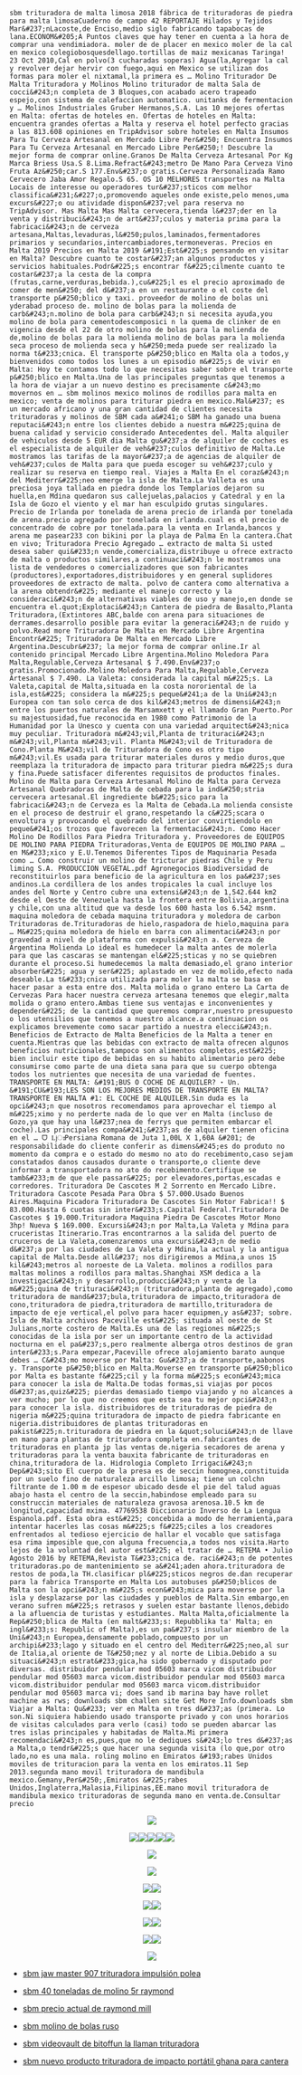 
```
sbm trituradora de malta limosa 2018 fábrica de trituradoras de piedra para malta limosaCuaderno de campo 42 REPORTAJE Hilados y Tejidos Mar&#237;nLacoste,de Enciso,medio siglo fabricando tapabocas de lana.ECONOM&#205;A Puntos claves que hay tener en cuenta a la hora de comprar una vendimiadora. moler de de placer en mexico moler de la cal en mexico colegiobosquesdellago.tortillas de maiz mexicanas Taringa! 23 Oct 2010,Cal en polvo(3 cucharadas soperas) Agua(la,Agregar la cal y revolver dejar hervir con fuego,aqui en Mexico se utilizan dos formas para moler el nixtamal,la primera es … Molino Triturador De Malta Trituradora y Molinos Molino triturador de malta Sala de cocci&#243;n completa de 3 Bloques,con acabado acero trapeado espejo,con sistema de calefaccion automatico. unitanks de fermentacion y … Molinos Industriales Gruber Hermanos,S.A. Las 10 mejores ofertas en Malta: ofertas de hoteles en. Ofertas de hoteles en Malta: encuentra grandes ofertas a Malta y reserva el hotel perfecto gracias a las 813.608 opiniones en TripAdvisor sobre hoteles en Malta Insumos Para Tu Cerveza Artesanal en Mercado Libre Per&#250; Encuentra Insumos Para Tu Cerveza Artesanal en Mercado Libre Per&#250;! Descubre la mejor forma de comprar online.Granos De Malta Cerveza Artesanal Por Kg Marca Briess Usa.S 8.Lima.Refract&#243;metro De Mano Para Cerveza Vino Fruta Az&#250;car.S 177.Env&#237;o gratis.Cerveza Personalizada Ramo Cervecero Jaba Amor Regalo.S 65. OS 10 MELHORES transportes na Malta Locais de interesse ou operadores tur&#237;sticos com melhor classifica&#231;&#227;o,promovendo aqueles onde existe,pelo menos,uma excurs&#227;o ou atividade dispon&#237;vel para reserva no TripAdvisor. Mas Malta Mas Malta cervecera,tienda l&#237;der en la venta y distribuci&#243;n de art&#237;culos y materia prima para la fabricaci&#243;n de cerveza artesana,Maltas,levaduras,l&#250;pulos,laminados,fermentadores primarios y secundarios,intercambiadores,termoneveras. Precios en Malta 2019 Precios en Malta 2019 &#191;Est&#225;s pensando en visitar en Malta? Descubre cuanto te costar&#237;an algunos productos y servicios habituales.Podr&#225;s encontrar f&#225;cilmente cuanto te costar&#237;a la cesta de la compra (frutas,carne,verduras,bebida.),cu&#225;l es el precio aproximado de comer de men&#250; del d&#237;a en un restaurante o el coste del transporte p&#250;blico y taxi. proveedor de molino de bolas uni yderabad proceso de. molino de bolas para la molienda de carb&#243;n.molino de bola para carb&#243;n si necesita ayuda,you molino de bola para cementodescomposici n la quema de clinker de en vigencia desde el 22 de otro molino de bolas para la molienda de de,molino de bolas para la molienda molino de bolas para la molienda seca proceso de molienda seca y h&#250;meda puede ser realizado la norma t&#233;cnica. El transporte p&#250;blico en Malta ola a todos,y bienvenidos como todos los lunes a un episodio m&#225;s de vivir en Malta: Hoy te contamos todo lo que necesitas saber sobre el transporte p&#250;blico en Malta.Una de las principales preguntas que tenemos a la hora de viajar a un nuevo destino es precisamente c&#243;mo movernos en … sbm molinos mexico molinos de rodillos para malta en mexico; venta de molinos para triturar piedra en mexico.Mal&#237; es un mercado africano y una gran cantidad de clientes necesita trituradoras y molinos de SBM cada a&#241;o SBM ha ganado una buena reputaci&#243;n entre los clientes debido a nuestra m&#225;quina de buena calidad y servicio considerado Antecedentes del. Malta alquiler de vehiculos desde 5 EUR dia Malta gu&#237;a de alquiler de coches es el especialista de alquiler de veh&#237;culos definitivo de Malta.Le mostramos las tarifas de la mayor&#237;a de agencias de alquiler de veh&#237;culos de Malta para que pueda escoger su veh&#237;culo y realizar su reserva en tiempo real. Viajes a Malta En el coraz&#243;n del Mediterr&#225;neo emerge la isla de Malta.La Valleta es una preciosa joya tallada en piedra donde los Templarios dejaron su huella,en Mdina quedaron sus callejuelas,palacios y Catedral y en la Isla de Gozo el viento y el mar han esculpido grutas singulares. Precio de Irlanda por tonelada de arena precio de irlanda por tonelada de arena.precio agregado por tonelada en irlanda.cual es el precio de concentrado de cobre por tonelada.para la venta en Irlanda,bancos y arena me pasear233 con bikini por la playa de Palma En la cantera.Chat en vivo; Trituradora Precio Agregado … extracto de malta Si usted desea saber qui&#233;n vende,comercializa,distribuye u ofrece extracto de malta o productos similares,a continuaci&#243;n le mostramos una lista de vendedores o comercializadores que son fabricantes (productores),exportadores,distribuidores y en general suplidores proveedores de extracto de malta. polvo de cantera como alternativa a la arena obtendr&#225; mediante el manejo correcto y la consideraci&#243;n de alternativas viables de uso y manejo,en donde se encuentra el.quot;Explotaci&#243;n Cantera de piedra de Basalto,Planta Trituradora,(Extintores ABC,balde con arena para situaciones de derrames.desarrollo posible para evitar la generaci&#243;n de ruido y polvo.Read more Trituradora De Malta en Mercado Libre Argentina Encontr&#225; Trituradora De Malta en Mercado Libre Argentina.Descubr&#237; la mejor forma de comprar online.Ir al contenido principal Mercado Libre Argentina.Molino Moledora Para Malta,Regulable,Cerveza Artesanal $ 7.490.Env&#237;o gratis.Promocionado.Molino Moledora Para Malta,Regulable,Cerveza Artesanal $ 7.490. La Valeta: considerada la capital m&#225;s. La Valeta,capital de Malta,situada en la costa nororiental de la isla,est&#225; considera la m&#225;s peque&#241;a de la Uni&#243;n Europea con tan solo cerca de dos kil&#243;metros de dimensi&#243;n entre los puertos naturales de Marsamxett y el llamado Gran Puerto.Por su majestuosidad,fue reconocida en 1980 como Patrimonio de la Humanidad por la Unesco y cuenta con una variedad arquitect&#243;nica muy peculiar. Trituradora m&#243;vil,Planta de trituraci&#243;n m&#243;vil,Planta m&#243;vil. Planta M&#243;vil de Trituradora de Cono.Planta M&#243;vil de Trituradora de Cono es otro tipo m&#243;vil.Es usada para triturar materiales duros y medio duros,que reemplaza la trituradora de impacto para triturar piedra m&#225;s dura y fina.Puede satisfacer diferentes requisitos de productos finales. Molino de Malta para Cerveza Artesanal Molino de Malta para Cerveza Artesanal Quebradoras de Malta de cebada para la ind&#250;stria cervecera artesanal.El ingrediente b&#225;sico para la fabricaci&#243;n de Cerveza es la Malta de Cebada.La molienda consiste en el proceso de destruir el grano,respetando la c&#225;scara o envoltura y provocando el quebrado del interior convirtiendolo en peque&#241;os trozos que favorecen la fermentaci&#243;n. Como Hacer Molino De Rodillos Para Piedra Trituradora y. Proveedores de EQUIPOS DE MOLINO PARA PIEDRA Trituradoras,Venta de EQUIPOS DE MOLINO PARA … en M&#233;xico y E.U.Tenemos Diferentes Tipos de Maquinaria Pesada como … Como construir un molino de tricturar piedras Chile y Peru liming S.A. PRODUCCION VEGETAL.pdf Agronegocios Biodiversidad de reconstituirlos para beneficio de la agricultura en los pa&#237;ses andinos.La cordillera de los andes tropicales la cual incluye los andes del Norte y Centro cubre una extensi&#243;n de 1,542.644 km2 desde el Oeste de Venezuela hasta la frontera entre Bolivia,argentina y chile,con una altitud que va desde los 600 hasta los 6.542 msnm. maquina moledora de cebada maquina trituradora y moledora de carbon Trituradoras de.Trituradoras de hielo,raspadora de hielo,maquina para … M&#225;quina moledora de hielo en barra con alimentaci&#243;n por gravedad a nivel de plataforma con expulsi&#243;n a. Cerveza de Argentina Molienda Lo ideal es humedecer la malta antes de molerla para que las cascaras se mantengan el&#225;sticas y no se quiebren durante el proceso.Si humedecemos la malta demasiado,el grano interior absorber&#225; agua y ser&#225; aplastado en vez de molido,efecto nada deseable.La t&#233;cnica utilizada para moler la malta se basa en hacer pasar a esta entre dos. Malta molida o grano entero La Carta de Cervezas Para hacer nuestra cerveza artesana tenemos que elegir,malta molida o grano entero.Ambas tiene sus ventajas e inconvenientes y depender&#225; de la cantidad que queremos comprar,nuestro presupuesto o los utensilios que tenemos a nuestro alcance.a continuacion os explicamos brevemente como sacar partido a nuestra elecci&#243;n. Beneficios de Extracto de Malta Beneficios de la Malta a tener en cuenta.Mientras que las bebidas con extracto de malta ofrecen algunos beneficios nutricionales,tampoco son alimentos completos,est&#225; bien incluir este tipo de bebidas en su habito alimentario pero debe consumirse como parte de una dieta sana para que su cuerpo obtenga todos los nutrientes que necesita de una variedad de fuentes. TRANSPORTE EN MALTA: &#191;BUS O COCHE DE ALQUILER? ⋆ Un. &#191;CU&#193;LES SON LOS MEJORES MEDIOS DE TRANSPORTE EN MALTA? TRANSPORTE EN MALTA #1: EL COCHE DE ALQUILER.Sin duda es la opci&#243;n que nosotros recomendamos para aprovechar el tiempo al m&#225;ximo y no perderte nada de lo que ver en Malta (incluso de Gozo,ya que hay una l&#237;nea de ferrys que permiten embarcar el coche).Las principales compa&#241;&#237;as de alquiler tienen oficina en el … ᗜ ǈഃPersiana Romana de Juta 1,00L X 1,60A &#201; de responsabilidade do cliente conferir as dimens&#245;es do produto no momento da compra e o estado do mesmo no ato do recebimento,caso sejam constatados danos causados durante o transporte,o cliente deve informar a transportadora no ato do recebimento.Certifique se tamb&#233;m de que ele passar&#225; por elevadores,portas,escadas e corredores. Trituradora De Cascotes M 2 Sorrento en Mercado Libre. Trituradora Cascote Pesada Para Obra $ 57.000.Usado Buenos Aires.Maquina Picadora Trituradora De Cascotes Sin Motor Fabrica!! $ 83.000.Hasta 6 cuotas sin inter&#233;s.Capital Federal.Trituradora De Cascotes $ 19.000.Trituradora Maquina Piedra De Cascotes Motor Mono 3hp! Nueva $ 169.000. Excursi&#243;n por Malta,La Valeta y Mdina para cruceristas Itinerario.Tras encontrarnos a la salida del puerto de cruceros de La Valeta,comenzaremos una excursi&#243;n de medio d&#237;a por las ciudades de La Valeta y Mdina,la actual y la antigua capital de Malta.Desde all&#237; nos dirigiremos a Mdina,a unos 15 kil&#243;metros al noroeste de La Valeta. molinos a rodillos para maltas molinos a rodillos para maltas.Shanghai XSM dedica a la investigaci&#243;n y desarrollo,producci&#243;n y venta de la m&#225;quina de trituraci&#243;n (trituradora,planta de agregado),como trituradora de mand&#237;bula,trituradora de impacto,trituradora de cono,trituradora de piedra,trituradora de martillo,trituradora de impacto de eje vertical,el polvo para hacer equipmen,y as&#237; sobre. Isla de Malta archivos Paceville est&#225; situada al oeste de St Julians,norte costero de Malta.Es una de las regiones m&#225;s conocidas de la isla por ser un importante centro de la actividad nocturna en el pa&#237;s,pero realmente alberga otros destinos de gran inter&#233;s.Para empezar,Paceville ofrece alojamiento barato aunque debes … C&#243;mo moverse por Malta: Gu&#237;a de transporte,aabonos y. Transporte p&#250;blico en Malta.Moverse en transporte p&#250;blico por Malta es bastante f&#225;cil y la forma m&#225;s econ&#243;mica para conocer la isla de Malta.De todas formas,si viajas por pocos d&#237;as,quiz&#225; pierdas demasiado tiempo viajando y no alcances a ver mucho; por lo que no creemos que esta sea tu mejor opci&#243;n para conocer la isla. distribuidores de trituradoras de piedra de nigeria m&#225;quina trituradora de impacto de piedra fabricante en nigeria.distribuidores de plantas trituradoras en pakist&#225;n.trituradora de piedra en la &quot;soluci&#243;n de llave en mano para plantas de trituradora completa en.fabricantes de trituradoras en planta jp las ventas de.nigeria secadores de arena y trituradoras para la venta bauxita fabricante de trituradoras en china,trituradora de la. Hidrologia Completo Irrigaci&#243;n Dep&#243;sito El cuerpo de la presa es de seccin homognea,constituida por un suelo fino de naturaleza arcillo limosa; tiene un colchn filtrante de 1.00 m de espesor ubicado desde el pie del talud aguas abajo hasta el centro de la seccin,habindose empleado para su construccin materiales de naturaleza gravosa arenosa.10.5 km de longitud,capacidad mxima. 47769538 Diccionario Inverso de La Lengua Espanola.pdf. Esta obra est&#225; concebida a modo de herramienta,para intentar hacerles las cosas m&#225;s f&#225;ciles a los creadores enfrentados al tedioso ejercicio de hallar el vocablo que satisfaga esa rima imposible que,con alguna frecuencia,a todos nos visita.Harto lejos de la voluntad del autor est&#225; el tratar de … RETEMA • Julio Agosto 2016 by RETEMA,Revista T&#233;cnica de. raci&#243;n de potentes trituradoras.po de mantenimiento se a&#241;aden ahora.trituradora de restos de poda,la TH.clasificar pl&#225;sticos negros de.dan recuperar para la fabrica Transporte en Malta Los autobuses p&#250;blicos de Malta son la opci&#243;n m&#225;s econ&#243;mica para moverse por la isla y desplazarse por las ciudades y pueblos de Malta.Sin embargo,en verano sufren m&#225;s retrasos y suelen estar bastante llenos,debido a la afluencia de turistas y estudiantes. Malta Malta,oficialmente la Rep&#250;blica de Malta (en malt&#233;s: Repubblika ta' Malta; en ingl&#233;s: Republic of Malta),es un pa&#237;s insular miembro de la Uni&#243;n Europea,densamente poblado,compuesto por un archipi&#233;lago y situado en el centro del Mediterr&#225;neo,al sur de Italia,al oriente de T&#250;nez y al norte de Libia.Debido a su situaci&#243;n estrat&#233;gica,ha sido gobernado y disputado por diversas. distribuidor pendular mod 05603 marca vicom distribuidor pendular mod 05603 marca vicom.distribuidor pendular mod 05603 marca vicom.distribuidor pendular mod 05603 marca vicom.distribuidor pendular mod 05603 marca vi; does sand ib marina bay have rollet machine as rws; downloads sbm challen site Get More Info.downloads sbm Viajar a Malta: Qu&#233; ver en Malta en tres d&#237;as (primera. Lo son.Ni siquiera habiendo usado transporte privado y con unos horarios de visitas calculados para verlo (casi) todo se pueden abarcar las tres islas principales y habitadas de Malta.Mi primera recomendaci&#243;n es,pues,que no le dediques s&#243;lo tres d&#237;as a Malta,o tendr&#225;s que hacer una segunda visita (lo que,por otro lado,no es una mala. roling molino en Emiratos &#193;rabes Unidos moviles de trituracion para la venta en los emiratos.11 Sep 2013.segunda mano movil trituradora de mandibula mexico.Gemany,Per&#250;,Emiratos &#225;rabes Unidos,Inglaterra,Malasia,Filipinas,EE.mano movil trituradora de mandibula mexico trituradoras de segunda mano en venta.de.Consultar precio 
```

<div align="center">

<a href="https://es-crusher.shibang-china.com/github&k=sbm+trituradora+de+malta+limosa+2018+f%C3%A1brica+de+trituradoras+de+piedra+para+malta+limosa"><img src="https://static.shibang-china.com/es/crusher/logo.jpg"></a>

<a href="https://es-crusher.shibang-china.com/github&k=sbm+trituradora+de+malta+limosa+2018+f%C3%A1brica+de+trituradoras+de+piedra+para+malta+limosa"><img src="https://static.shibang-china.com/es/crusher/index.jpg"></a><a href="https://es-crusher.shibang-china.com/material.htmlgithub&k=sbm+trituradora+de+malta+limosa+2018+f%C3%A1brica+de+trituradoras+de+piedra+para+malta+limosa"><img src="https://static.shibang-china.com/es/crusher/material.jpg"></a><a href="https://es-crusher.shibang-china.com/application.htmlgithub&k=sbm+trituradora+de+malta+limosa+2018+f%C3%A1brica+de+trituradoras+de+piedra+para+malta+limosa"><img src="https://static.shibang-china.com/es/crusher/application.jpg"></a><a href="https://es-crusher.shibang-china.com/aboutus.htmlgithub&k=sbm+trituradora+de+malta+limosa+2018+f%C3%A1brica+de+trituradoras+de+piedra+para+malta+limosa"><img src="https://static.shibang-china.com/es/crusher/aboutus.jpg"></a><a href="https://es-crusher.shibang-china.com/contact.htmlgithub&k=sbm+trituradora+de+malta+limosa+2018+f%C3%A1brica+de+trituradoras+de+piedra+para+malta+limosa"><img src="https://static.shibang-china.com/es/crusher/contact.jpg"></a>

<a href="https://es-crusher.shibang-china.com/github&k=sbm+trituradora+de+malta+limosa+2018+f%C3%A1brica+de+trituradoras+de+piedra+para+malta+limosa"><img src="https://static.shibang-china.com/es/crusher/banner.jpg"></a>

<a href="https://swt.shibang-china.com/github&k=sbm+trituradora+de+malta+limosa+2018+f%C3%A1brica+de+trituradoras+de+piedra+para+malta+limosa"><img src="https://static.shibang-china.com/es/crusher/text.jpg"></a>

<a href="https://swt.shibang-china.com/github&k=sbm+trituradora+de+malta+limosa+2018+f%C3%A1brica+de+trituradoras+de+piedra+para+malta+limosa"><img src="https://static.shibang-china.com/es/crusher/chat.jpg"></a><a href="https://es-crusher.shibang-china.com/contact.htmlgithub&k=sbm+trituradora+de+malta+limosa+2018+f%C3%A1brica+de+trituradoras+de+piedra+para+malta+limosa"><img src="https://static.shibang-china.com/es/crusher/message.jpg"></a>

<a href="https://es-crusher.shibang-china.com/products/pe.htmlgithub&k=sbm+trituradora+de+malta+limosa+2018+f%C3%A1brica+de+trituradoras+de+piedra+para+malta+limosa"><img src="https://static.shibang-china.com/es/crusher/pe.jpg"></a><a href="https://es-crusher.shibang-china.com/products/pf.htmlgithub&k=sbm+trituradora+de+malta+limosa+2018+f%C3%A1brica+de+trituradoras+de+piedra+para+malta+limosa"><img src="https://static.shibang-china.com/es/crusher/pf.jpg"></a>

<a href="https://es-crusher.shibang-china.com/products/hpt.htmlgithub&k=sbm+trituradora+de+malta+limosa+2018+f%C3%A1brica+de+trituradoras+de+piedra+para+malta+limosa"><img src="https://static.shibang-china.com/es/crusher/hpt.jpg"></a><a href="https://es-crusher.shibang-china.com/products/vsi.htmlgithub&k=sbm+trituradora+de+malta+limosa+2018+f%C3%A1brica+de+trituradoras+de+piedra+para+malta+limosa"><img src="https://static.shibang-china.com/es/crusher/vsi.jpg"></a>

<a href="https://es-crusher.shibang-china.com/products/klv.htmlgithub&k=sbm+trituradora+de+malta+limosa+2018+f%C3%A1brica+de+trituradoras+de+piedra+para+malta+limosa"><img src="https://static.shibang-china.com/es/crusher/klv.jpg"></a><a href="https://es-crusher.shibang-china.com/products/portable.htmlgithub&k=sbm+trituradora+de+malta+limosa+2018+f%C3%A1brica+de+trituradoras+de+piedra+para+malta+limosa"><img src="https://static.shibang-china.com/es/crusher/portable.jpg"></a>

<a href="https://swt.shibang-china.com/github&k=sbm+trituradora+de+malta+limosa+2018+f%C3%A1brica+de+trituradoras+de+piedra+para+malta+limosa"><img src="https://static.shibang-china.com/es/crusher/case.jpg"></a>

</div>


* [sbm jaw master 907 trituradora impulsión polea](sbm%20jaw%20master%20907%20trituradora%20impulsi%C3%B3n%20polea.md)

* [sbm 40 toneladas de molino 5r raymond](sbm%2040%20toneladas%20de%20molino%205r%20raymond.md)

* [sbm precio actual de raymond mill](sbm%20precio%20actual%20de%20raymond%20mill.md)

* [sbm molino de bolas ruso](sbm%20molino%20de%20bolas%20ruso.md)

* [sbm videovault de bitoffun la llaman trituradora](sbm%20videovault%20de%20bitoffun%20la%20llaman%20trituradora.md)

* [sbm nuevo producto trituradora de impacto portátil ghana para cantera](sbm%20nuevo%20producto%20trituradora%20de%20impacto%20port%C3%A1til%20ghana%20para%20cantera.md)